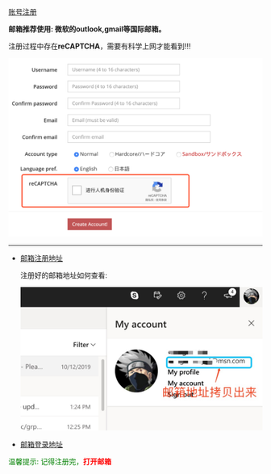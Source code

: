 [账号注册](https://ephinea.pioneer2.net/register)

**邮箱推荐使用: 微软的outlook,gmail等国际邮箱。** 

注册过程中存在**reCAPTCHA**，需要有科学上网才能看到!!!

![验证码](./static/img/ephinea_reg.png)

---

  * [邮箱注册地址](https://signup.live.com)  
    
    注册好的邮箱地址如何查看:
    
    ![邮箱地址](./static/img/email.png)
    
  * [邮箱登录地址](https://mail.msn.com/)
  
<span style="color:green">温馨提示: 记得注册完，<span style="color:red">**打开邮箱**</span></span>  
  